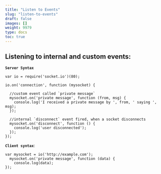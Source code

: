 ```yaml
---
title: "Listen to Events"
slug: "listen-to-events"
draft: false
images: []
weight: 9979
type: docs
toc: true
---
```


## Listening to internal and custom events:
**`Server Syntax`**
    
    var io = require('socket.io')(80);
    
    io.on('connection', function (mysocket) {

      //custom event called `private message`
      mysocket.on('private message', function (from, msg) {
        console.log('I received a private message by ', from, ' saying ', msg);
      });
    
      //internal `disconnect` event fired, when a socket disconnects
      mysocket.on('disconnect', function () {
        console.log('user disconnected');
      });
    });

**`Client syntax`**:

    var mysocket = io('http://example.com');
      mysocket.on('private message', function (data) {
        console.log(data);
    });

